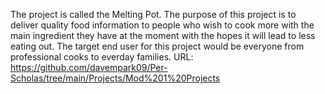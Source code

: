 The project is called the Melting Pot.
The purpose of this project is to deliver quality food information to people who wish to cook more with the main ingredient they have at the moment with the hopes it will lead to less eating out. 
The target end user for this project would be everyone from professional cooks to everday families. 
URL: https://github.com/davempark09/Per-Scholas/tree/main/Projects/Mod%201%20Projects